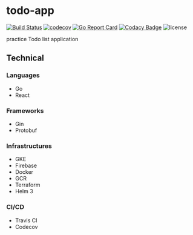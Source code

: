 # todo-app

[![Build Status](https://travis-ci.com/blackhorseya/todo-app.svg?branch=main)](https://travis-ci.com/blackhorseya/todo-app) [![codecov](https://codecov.io/gh/blackhorseya/todo-app/branch/main/graph/badge.svg?token=SV4V6G6QZJ)](https://codecov.io/gh/blackhorseya/todo-app) [![Go Report Card](https://goreportcard.com/badge/github.com/blackhorseya/todo-app)](https://goreportcard.com/report/github.com/blackhorseya/todo-app) [![Codacy Badge](https://app.codacy.com/project/badge/Grade/39294b20d6aa45be9a2aa4c109afde5d)](https://www.codacy.com/gh/blackhorseya/todo-app/dashboard?utm_source=github.com&amp;utm_medium=referral&amp;utm_content=blackhorseya/todo-app&amp;utm_campaign=Badge_Grade) ![license](https://img.shields.io/github/license/blackhorseya/todo-app)

practice Todo list application

## Technical

### Languages

-   Go
-   React

### Frameworks

-   Gin
-   Protobuf

### Infrastructures

-   GKE
-   Firebase
-   Docker
-   GCR
-   Terraform
-   Helm 3

### CI/CD

-   Travis CI
-   Codecov
